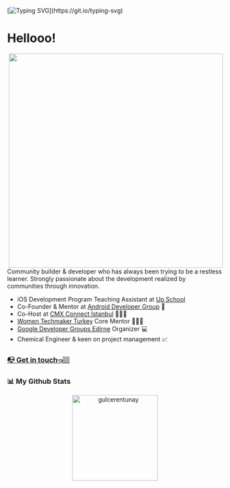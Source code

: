 [![Typing SVG](https://readme-typing-svg.herokuapp.com?color=%236EF7EF&size=57&center=true&multiline=true&width=2000&height=162&lines=Choose+discomfort+for+growth!)](https://git.io/typing-svg)


<h1> Hellooo!  </h1>

<img align="right" src="https://media.giphy.com/media/kCVIL0CLNWv2E/giphy.gif" width='500'/>


Community builder & developer who has always been trying to be a restless learner. Strongly passionate about the development realized by communities through innovation.

- iOS Development Program Teaching Assistant at [Up School](https://www.upschool.io/)
- Co-Founder & Mentor at [Android Developer Group](https://www.youtube.com/c/AndroidStudentClub) 🤩
- Co-Host at [CMX Connect İstanbul](https://events.cmxhub.com/istanbul/) 🙋🏽‍♀️
- [Women Techmaker Turkey](https://www.instagram.com/womentechmakerspower/) Core Mentor 👩🏽‍💻
- [Google Developer Groups Edirne](https://www.instagram.com/gdgedirne/?hl=tr) Organizer 💻
- Chemical Engineer & keen on project management 📈

### [📭 Get in touch👈🏼](https://manylink.co/@cerentunay)


### 📊 My Github Stats

<p align="center">
<a href="https://github.com/gulcerentunay">
  <img height="200em" align="center" src="https://github-readme-stats.vercel.app/api?username=gulcerentunay&show_icons=true&locale=en&theme=algolia&include_all_commits=true&count_private=true" alt="gulcerentunay"/>
  </a>
</p>
